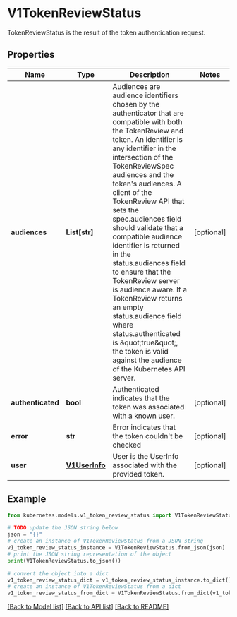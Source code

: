 # V1TokenReviewStatus

TokenReviewStatus is the result of the token authentication request.

## Properties

Name | Type | Description | Notes
------------ | ------------- | ------------- | -------------
**audiences** | **List[str]** | Audiences are audience identifiers chosen by the authenticator that are compatible with both the TokenReview and token. An identifier is any identifier in the intersection of the TokenReviewSpec audiences and the token&#39;s audiences. A client of the TokenReview API that sets the spec.audiences field should validate that a compatible audience identifier is returned in the status.audiences field to ensure that the TokenReview server is audience aware. If a TokenReview returns an empty status.audience field where status.authenticated is \&quot;true\&quot;, the token is valid against the audience of the Kubernetes API server. | [optional] 
**authenticated** | **bool** | Authenticated indicates that the token was associated with a known user. | [optional] 
**error** | **str** | Error indicates that the token couldn&#39;t be checked | [optional] 
**user** | [**V1UserInfo**](V1UserInfo.md) | User is the UserInfo associated with the provided token. | [optional] 

## Example

```python
from kubernetes.models.v1_token_review_status import V1TokenReviewStatus

# TODO update the JSON string below
json = "{}"
# create an instance of V1TokenReviewStatus from a JSON string
v1_token_review_status_instance = V1TokenReviewStatus.from_json(json)
# print the JSON string representation of the object
print(V1TokenReviewStatus.to_json())

# convert the object into a dict
v1_token_review_status_dict = v1_token_review_status_instance.to_dict()
# create an instance of V1TokenReviewStatus from a dict
v1_token_review_status_from_dict = V1TokenReviewStatus.from_dict(v1_token_review_status_dict)
```
[[Back to Model list]](../README.md#documentation-for-models) [[Back to API list]](../README.md#documentation-for-api-endpoints) [[Back to README]](../README.md)


